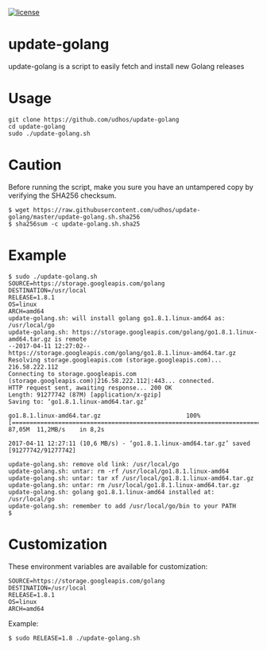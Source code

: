[![license](http://img.shields.io/badge/license-MIT-blue.svg)](https://github.com/udhos/update-golang/blob/master/LICENSE)

# update-golang
update-golang is a script to easily fetch and install new Golang releases

Usage
=====

    git clone https://github.com/udhos/update-golang
    cd update-golang
    sudo ./update-golang.sh

Caution
=======

Before running the script, make you sure you have an untampered copy by verifying the SHA256 checksum.

    $ wget https://raw.githubusercontent.com/udhos/update-golang/master/update-golang.sh.sha256
    $ sha256sum -c update-golang.sh.sha25

Example
=======

    $ sudo ./update-golang.sh
    SOURCE=https://storage.googleapis.com/golang
    DESTINATION=/usr/local
    RELEASE=1.8.1
    OS=linux
    ARCH=amd64
    update-golang.sh: will install golang go1.8.1.linux-amd64 as: /usr/local/go
    update-golang.sh: https://storage.googleapis.com/golang/go1.8.1.linux-amd64.tar.gz is remote
    --2017-04-11 12:27:02--  https://storage.googleapis.com/golang/go1.8.1.linux-amd64.tar.gz
    Resolving storage.googleapis.com (storage.googleapis.com)... 216.58.222.112
    Connecting to storage.googleapis.com (storage.googleapis.com)|216.58.222.112|:443... connected.
    HTTP request sent, awaiting response... 200 OK
    Length: 91277742 (87M) [application/x-gzip]
    Saving to: ‘go1.8.1.linux-amd64.tar.gz’

    go1.8.1.linux-amd64.tar.gz                        100%[==========================================================================================================>]  87,05M  11,2MB/s    in 8,2s

    2017-04-11 12:27:11 (10,6 MB/s) - ‘go1.8.1.linux-amd64.tar.gz’ saved [91277742/91277742]

    update-golang.sh: remove old link: /usr/local/go
    update-golang.sh: untar: rm -rf /usr/local/go1.8.1.linux-amd64
    update-golang.sh: untar: tar xf /usr/local/go1.8.1.linux-amd64.tar.gz
    update-golang.sh: untar: rm /usr/local/go1.8.1.linux-amd64.tar.gz
    update-golang.sh: golang go1.8.1.linux-amd64 installed at: /usr/local/go
    update-golang.sh: remember to add /usr/local/go/bin to your PATH
    $

Customization
=============

These environment variables are available for customization:

    SOURCE=https://storage.googleapis.com/golang
    DESTINATION=/usr/local
    RELEASE=1.8.1
    OS=linux
    ARCH=amd64

Example:

    $ sudo RELEASE=1.8 ./update-golang.sh

